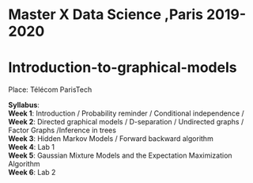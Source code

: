 # Master X Data Science ,Paris 2019-2020

# Introduction-to-graphical-models



Place: Télécom ParisTech


<b>Syllabus</b>:
<br>
<b>Week 1</b>: Introduction / Probability reminder / Conditional independence / 
<br>
<b>Week 2</b>: Directed graphical models / D-separation / Undirected graphs / Factor Graphs /Inference in trees
<br>
<b>Week 3</b>: Hidden Markov Models / Forward backward algorithm
<br>
<b>Week 4</b>: Lab 1 
<br>
<b>Week 5</b>: Gaussian Mixture Models and the Expectation Maximization Algorithm
<br>
<b>Week 6</b>: Lab 2 
